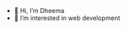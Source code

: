 - 👋 Hi, I’m Dheema
- 👀 I’m interested in web development 

<!---
dhymaaaa/dhymaaaa is a ✨ special ✨ repository because its `README.md` (this file) appears on your GitHub profile.
You can click the Preview link to take a look at your changes.
--->
